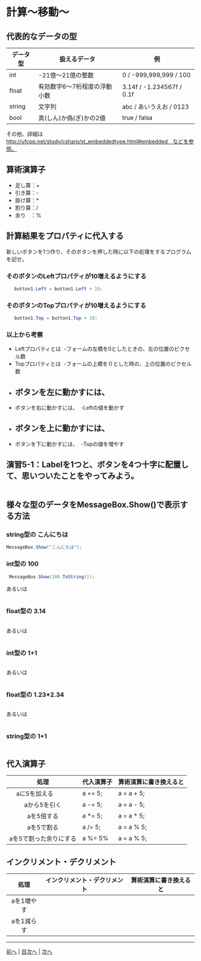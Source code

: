 # 計算～移動～

## 代表的なデータの型
|データ型|扱えるデータ|例|
|-------|-----------|--|
|int    | -21億～21億の整数| 0 / -999,999,999 / 100 |
|float  |有効数字6～7桁程度の浮動小数 | 3.14f / -1.234567f / 0.1f |
|string | 文字列 | abc / あいうえお / 0123 |
|bool   | 真(しん)か偽(ぎ)かの2値  | true / falsa |

その他、詳細は http://ufcpp.net/study/csharp/st_embeddedtype.html#embedded　などを参照。

## 算術演算子
- 足し算：+
- 引き算：-
- 掛け算：*
- 割り算：/
- 余り　：%

## 計算結果をプロパティに代入する
新しいボタンを1つ作り、そのボタンを押した時に以下の処理をするプログラムを記せ。

### そのボタンのLeftプロパティが10増えるようにする
```cs
   button1.Left = button1.Left + 10;
```

### そのボタンのTopプロパティが10増えるようにする
```cs
   button1.Top = button1.Top + 10;
```

### 以上から考察
- Leftプロパティとは
  -フォームの左橋を0としたときの、左の位置のピクセル数
- Topプロパティとは
  -フォームの上橋を０とした時の、上の位置のピクセル数
- ボタンを左に動かすには、
  -
- ボタンを右に動かすには、
  -Leftの値を動かす
- ボタンを上に動かすには、
  -
- ボタンを下に動かすには、
  -Topの値を増やす

## 演習5-1：Labelを1つと、ボタンを4つ十字に配置して、思いついたことをやってみよう。

```cs

```

## 様々な型のデータをMessageBox.Show()で表示する方法
### string型の こんにちは
```cs
MessageBox.Show("こんにちは");
```

### int型の 100
```cs
 MessageBox.Show(100.ToString());
```

あるいは

```cs
```

### float型の 3.14
```cs

```

あるいは

```cs

```

### int型の 1+1
```cs

```

あるいは

```cs

```

### float型の 1.23*2.34
```cs

```

あるいは

```cs

```

### string型の 1+1
```cs

```

## 代入演算子
|処理                   |代入演算子|算術演算に書き換えると|
|:---------------------:|---------|-------------------|
|aに5を加える            | a += 5; | a = a + 5;       |
|aから5を引く           | a -= 5; | a = a - 5;        |
|aを5倍する             | a *= 5; | a = a * 5;        |
|aを5で割る             | a /= 5; | a = a % 5;        |
|aを5で割った余りにする   | a %= 5% | a = a % 5;       |

## インクリメント・デクリメント
|処理      |インクリメント・デクリメント|算術演算に書き換えると|
|:-------:|--------------------------|----------------------|
|aを1増やす|                          |                   |		
|aを1減らす|	                      |                   |

---

[前へ](04.md) | [目次へ](README.md#%E7%9B%AE%E6%AC%A1) | [次へ](06.md)
